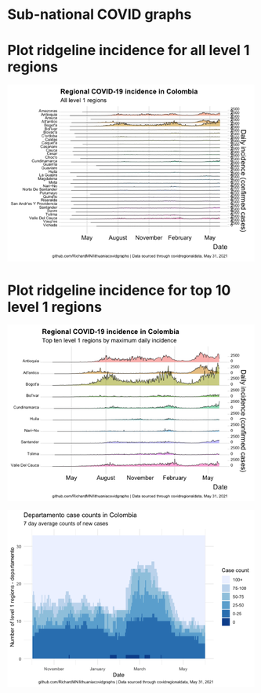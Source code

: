Sub-national COVID graphs
================

# Plot ridgeline incidence for all level 1 regions

![](Report%20Colombia_files/figure-gfm/ridgeline-all-level-1-graphs-1.png)<!-- -->

# Plot ridgeline incidence for top 10 level 1 regions

![](Report%20Colombia_files/figure-gfm/ridgeline-top-ten-level-1-graphs-1.png)<!-- -->

![](Report%20Colombia_files/figure-gfm/waterfall-case-count-level-1-1.png)<!-- -->
